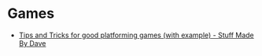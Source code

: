 # Games

- [Tips and Tricks for good platforming games (with example) - Stuff Made By Dave](https://www.davetech.co.uk/gamedevplatformer)
